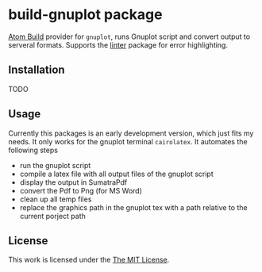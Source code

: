 # build-gnuplot package

[Atom Build](https://atombuild.github.io/) provider for `gnuplot`, runs Gnuplot script and convert output to serveral formats. Supports the [linter](https://atom.io/packages/linter) package for error highlighting.

## Installation
TODO

## Usage
Currently this packages is an early development version, which just fits my needs. It only works for the gnuplot terminal `cairolatex`.
It automates the following steps
* run the gnuplot script
* compile a latex file with all output files of the gnuplot script
* display the output in SumatraPdf
* convert the Pdf to Png (for MS Word)
* clean up all temp files
* replace the graphics path in the gnuplot tex with a path relative to the current porject path



## License
This work is licensed under the [The MIT License](LICENSE.md).
